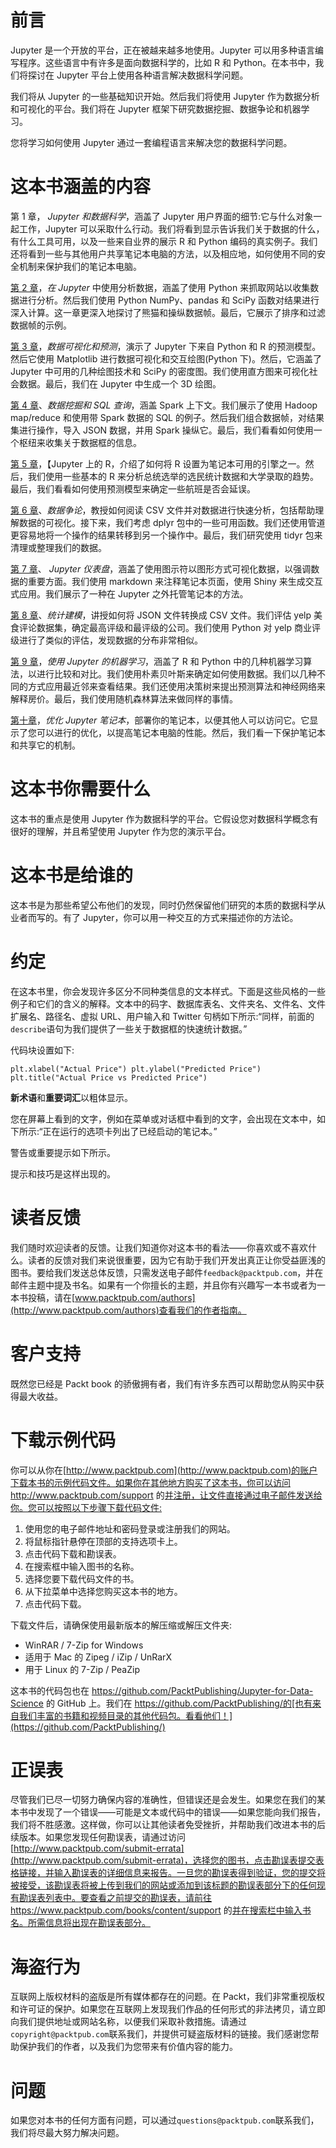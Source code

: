 

# 前言

Jupyter 是一个开放的平台，正在被越来越多地使用。Jupyter 可以用多种语言编写程序。这些语言中有许多是面向数据科学的，比如 R 和 Python。在本书中，我们将探讨在 Jupyter 平台上使用各种语言解决数据科学问题。

我们将从 Jupyter 的一些基础知识开始。然后我们将使用 Jupyter 作为数据分析和可视化的平台。我们将在 Jupyter 框架下研究数据挖掘、数据争论和机器学习。

您将学习如何使用 Jupyter 通过一套编程语言来解决您的数据科学问题。



# 这本书涵盖的内容

第 1 章， *Jupyter 和数据科学*，涵盖了 Jupyter 用户界面的细节:它与什么对象一起工作，Jupyter 可以采取什么行动。我们将看到显示告诉我们关于数据的什么，有什么工具可用，以及一些来自业界的展示 R 和 Python 编码的真实例子。我们还将看到一些与其他用户共享笔记本电脑的方法，以及相应地，如何使用不同的安全机制来保护我们的笔记本电脑。

[第 2 章](part0057.html#1MBG20-46e48287c15145eb849f3fa04b05da76)，*在 Jupyter* 中使用分析数据，涵盖了使用 Python 来抓取网站以收集数据进行分析。然后我们使用 Python NumPy、pandas 和 SciPy 函数对结果进行深入计算。这一章更深入地探讨了熊猫和操纵数据帧。最后，它展示了排序和过滤数据帧的示例。

[第 3 章](part0079.html#2BASE0-46e48287c15145eb849f3fa04b05da76)，*数据可视化和预测*，演示了 Jupyter 下来自 Python 和 R 的预测模型。然后它使用 Matplotlib 进行数据可视化和交互绘图(Python 下)。然后，它涵盖了 Jupyter 中可用的几种绘图技术和 SciPy 的密度图。我们使用直方图来可视化社会数据。最后，我们在 Jupyter 中生成一个 3D 绘图。

[第 4 章](part0088.html#2JTHG0-46e48287c15145eb849f3fa04b05da76)、*数据挖掘和 SQL 查询*，涵盖 Spark 上下文。我们展示了使用 Hadoop map/reduce 和使用带 Spark 数据的 SQL 的例子。然后我们组合数据帧，对结果集进行操作，导入 JSON 数据，并用 Spark 操纵它。最后，我们看看如何使用一个枢纽来收集关于数据框的信息。

[第 5 章](part0097.html#2SG6I0-46e48287c15145eb849f3fa04b05da76)，【Jupyter 上的 R，介绍了如何将 R 设置为笔记本可用的引擎之一。然后，我们使用一些基本的 R 来分析总统选举的选民统计数据和大学录取的趋势。最后，我们看看如何使用预测模型来确定一些航班是否会延误。

[第 6 章](part0104.html#335QG0-46e48287c15145eb849f3fa04b05da76)、*数据争论*，教授如何阅读 CSV 文件并对数据进行快速分析，包括帮助理解数据的可视化。接下来，我们考虑 dplyr 包中的一些可用函数。我们还使用管道更容易地将一个操作的结果转移到另一个操作中。最后，我们研究使用 tidyr 包来清理或整理我们的数据。

[第 7 章](part0119.html#3HFIU0-46e48287c15145eb849f3fa04b05da76)、 *Jupyter 仪表盘*，涵盖了使用图示符以图形方式可视化数据，以强调数据的重要方面。我们使用 markdown 来注释笔记本页面，使用 Shiny 来生成交互式应用。我们展示了一种在 Jupyter 之外托管笔记本的方法。

[第 8 章](part0133.html#3UQQQ0-46e48287c15145eb849f3fa04b05da76)、*统计建模*，讲授如何将 JSON 文件转换成 CSV 文件。我们评估 yelp 美食评论数据集，确定最高评级和最评级的公司。我们使用 Python 对 yelp 商业评级进行了类似的评估，发现数据的分布非常相似。

[第 9 章](part0148.html#4D4J80-46e48287c15145eb849f3fa04b05da76)，*使用 Jupyter 的机器学习*，涵盖了 R 和 Python 中的几种机器学习算法，以进行比较和对比。我们使用朴素贝叶斯来确定如何使用数据。我们以几种不同的方式应用最近邻来查看结果。我们还使用决策树来提出预测算法和神经网络来解释房价。最后，我们使用随机森林算法来做同样的事情。

[第十章](part0163.html#4REBM0-46e48287c15145eb849f3fa04b05da76)，*优化 Jupyter 笔记本*，部署你的笔记本，以便其他人可以访问它。它显示了您可以进行的优化，以提高笔记本电脑的性能。然后，我们看一下保护笔记本和共享它的机制。



# 这本书你需要什么

这本书的重点是使用 Jupyter 作为数据科学的平台。它假设您对数据科学概念有很好的理解，并且希望使用 Jupyter 作为您的演示平台。



# 这本书是给谁的

这本书是为那些希望公布他们的发现，同时仍然保留他们研究的本质的数据科学从业者而写的。有了 Jupyter，你可以用一种交互的方式来描述你的方法论。



# 约定

在这本书里，你会发现许多区分不同种类信息的文本样式。下面是这些风格的一些例子和它们的含义的解释。文本中的码字、数据库表名、文件夹名、文件名、文件扩展名、路径名、虚拟 URL、用户输入和 Twitter 句柄如下所示:“同样，前面的`describe`语句为我们提供了一些关于数据框的快速统计数据。”

代码块设置如下:

```
plt.xlabel("Actual Price") plt.ylabel("Predicted Price") plt.title("Actual Price vs Predicted Price")
```

**新术语**和**重要词汇**以粗体显示。

您在屏幕上看到的文字，例如在菜单或对话框中看到的文字，会出现在文本中，如下所示:“正在运行的选项卡列出了已经启动的笔记本。”

警告或重要提示如下所示。

提示和技巧是这样出现的。



# 读者反馈

我们随时欢迎读者的反馈。让我们知道你对这本书的看法——你喜欢或不喜欢什么。读者的反馈对我们来说很重要，因为它有助于我们开发出真正让你受益匪浅的图书。要给我们发送总体反馈，只需发送电子邮件`feedback@packtpub.com`，并在邮件主题中提及书名。如果有一个你擅长的主题，并且你有兴趣写一本书或者为一本书投稿，请在[www.packtpub.com/authors](http://www.packtpub.com/authors)查看我们的作者指南。



# 客户支持

既然您已经是 Packt book 的骄傲拥有者，我们有许多东西可以帮助您从购买中获得最大收益。



# 下载示例代码

你可以从你在[http://www.packtpub.com](http://www.packtpub.com)的账户下载本书的示例代码文件。如果你在其他地方购买了这本书，你可以访问 http://www.packtpub.com/support 的[并注册，让文件直接通过电子邮件发送给你。您可以按照以下步骤下载代码文件:](http://www.packtpub.com/support)

1.  使用您的电子邮件地址和密码登录或注册我们的网站。
2.  将鼠标指针悬停在顶部的支持选项卡上。
3.  点击代码下载和勘误表。
4.  在搜索框中输入图书的名称。
5.  选择您要下载代码文件的书。
6.  从下拉菜单中选择您购买这本书的地方。
7.  点击代码下载。

下载文件后，请确保使用最新版本的解压缩或解压文件夹:

*   WinRAR / 7-Zip for Windows
*   适用于 Mac 的 Zipeg / iZip / UnRarX
*   用于 Linux 的 7-Zip / PeaZip

这本书的代码包也在 https://github.com/PacktPublishing/Jupyter-for-Data-Science 的 GitHub 上。我们在 https://github.com/PacktPublishing/的[也有来自我们丰富的书籍和视频目录的其他代码包。看看他们！](https://github.com/PacktPublishing/)



# 正误表

尽管我们已尽一切努力确保内容的准确性，但错误还是会发生。如果您在我们的某本书中发现了一个错误——可能是文本或代码中的错误——如果您能向我们报告，我们将不胜感激。这样做，你可以让其他读者免受挫折，并帮助我们改进本书的后续版本。如果您发现任何勘误表，请通过访问[http://www.packtpub.com/submit-errata](http://www.packtpub.com/submit-errata)，选择您的图书，点击勘误表提交表格链接，并输入勘误表的详细信息来报告。一旦您的勘误表得到验证，您的提交将被接受，该勘误表将被上传到我们的网站或添加到该标题的勘误表部分下的任何现有勘误表列表中。要查看之前提交的勘误表，请前往 https://www.packtpub.com/books/content/support 的[并在搜索栏中输入书名。所需信息将出现在勘误表部分。](https://www.packtpub.com/books/content/support)



# 海盗行为

互联网上版权材料的盗版是所有媒体都存在的问题。在 Packt，我们非常重视版权和许可证的保护。如果您在互联网上发现我们作品的任何形式的非法拷贝，请立即向我们提供地址或网站名称，以便我们采取补救措施。请通过`copyright@packtpub.com`联系我们，并提供可疑盗版材料的链接。我们感谢您帮助保护我们的作者，以及我们为您带来有价值内容的能力。



# 问题

如果您对本书的任何方面有问题，可以通过`questions@packtpub.com`联系我们，我们将尽最大努力解决问题。